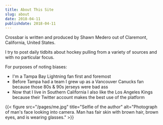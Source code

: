 ```yaml
---
title: About This Site
slug: about
date: 2018-04-11
publishdate: 2018-04-11
---
```

Crossbar is written and produced by Shawn Medero out of Claremont, California, United States.

I try to post daily tidbits about hockey pulling from a variety of sources and with no particular focus. 

For purposes of noting biases:

* I'm a Tampa Bay Lightning fan first and foremost
* Before Tampa had a team I grew up as a Vancouver Canucks fan because those 80s & 90s jerseys were bad ass
* Now that I live in Southern California I also like the Los Angeles Kings because their Twitter account makes the best use of the platform

{{< figure src="/pages/me.jpg" title="Selfie of the author" alt="Photograph of man's face looking into camera. Man has fair skin with brown hair, brown eyes, and is wearing glasses." >}}
